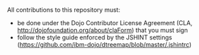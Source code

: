 All contributions to this repository must:
- be done under the Dojo Contributor License Agreement (CLA, http://dojofoundation.org/about/claForm) that you must sign
- follow the style guide enforced by the JSHINT settings (https://github.com/ibm-dojo/dtreemap/blob/master/.jshintrc)
